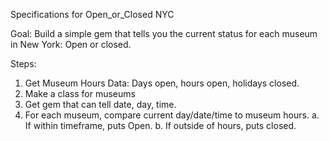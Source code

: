 Specifications for Open_or_Closed NYC

Goal: Build a simple gem that tells you the current status for each museum in New York: Open or closed.

Steps:
1. Get Museum Hours Data: Days open, hours open, holidays closed.
2. Make a class for museums
2. Get gem that can tell date, day, time.
3. For each museum, compare current day/date/time to museum hours.
	a. If within timeframe, puts Open.
	b. If outside of hours, puts closed.